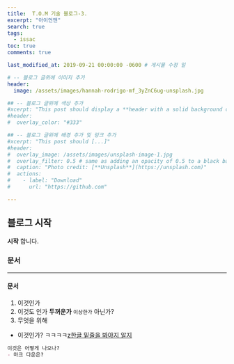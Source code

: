 ```yaml
---
title:  T.O.M 기술 블로그-3.
excerpt: "아이언맨"
search: true
tags: 
  - issac
toc: true
comments: true

last_modified_at: 2019-09-21 00:00:00 -0600 # 게시물 수정 일

# -- 블로그 글위에 이미지 추가
header:
  image: /assets/images/hannah-rodrigo-mf_3yZnC6ug-unsplash.jpg 

## -- 블로그 글위에 색상 추가
#xcerpt: "This post should display a **header with a solid background color**, if the theme #supports it."
#header:
#  overlay_color: "#333"

## -- 블로그 글위에 배경 추가 및 링크 추가
#xcerpt: "This post should [...]"
#header:
#  overlay_image: /assets/images/unsplash-image-1.jpg
#  overlay_filter: 0.5 # same as adding an opacity of 0.5 to a black background
#  caption: "Photo credit: [**Unsplash**](https://unsplash.com)"
#  actions:
#    - label: "Download"
#      url: "https://github.com"

---
```




## 블로그 시작

**시작** 합니다.

### 문서

---

#### 문서

1. 이것인가
2. 이것도 인가 **두꺼운가** `이상한가` 아닌가?
3. 무엇을 위해

- 이것인가? ㅋㅋㅋㅋ<u>z한글 밑줄을 봐야지 알지</u>

```markdown
이것은 어떻게 나오나?
- 마크 다운은?
```